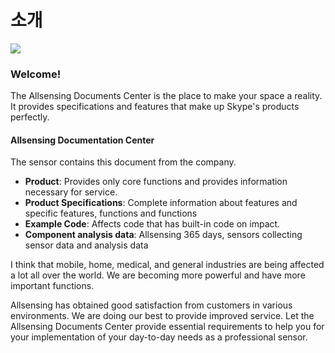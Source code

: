 # 소개

![](.gitbook/assets/allsensing\_logo2.jpg)

### Welcome!

The Allsensing Documents Center is the place to make your space a reality. It provides specifications and features that make up Skype's products perfectly.

#### Allsensing Documentation Center

The sensor contains this document from the company.

* **Product**: Provides only core functions and provides information necessary for service.
* **Product Specifications**: Complete information about features and specific features, functions and functions
* **Example Code**: Affects code that has built-in code on impact.
* **Component analysis data**: Allsensing 365 days, sensors collecting sensor data and analysis data

I think that mobile, home, medical, and general industries are being affected a lot all over the world. We are becoming more powerful and have more important functions.

Allsensing has obtained good satisfaction from customers in various environments. We are doing our best to provide improved service. Let the Allsensing Documents Center provide essential requirements to help you for your implementation of your day-to-day needs as a professional sensor.

